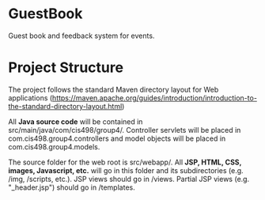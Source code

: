 # GuestBook
Guest book and feedback system for events.

# Project Structure

The project follows the standard Maven directory layout for Web applications (https://maven.apache.org/guides/introduction/introduction-to-the-standard-directory-layout.html)

All **Java source code** will be contained in src/main/java/com/cis498/group4/. Controller servlets will be placed in com.cis498.group4.controllers and model objects will be placed in com.cis498.group4.models.

The source folder for the web root is src/webapp/. All **JSP, HTML, CSS, images, Javascript, etc.** will go in this folder and its subdirectories (e.g. /img, /scripts, etc.). JSP views should go in /views. Partial JSP views (e.g. "\_header.jsp") should go in /templates.
